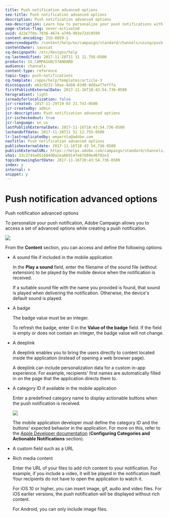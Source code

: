 ```yaml
---
title: Push notification advanced options
seo-title: Push notification advanced options
description: Push notification advanced options
seo-description: Learn how to personalize your push notifications with various advanced options.
page-status-flag: never-activated
uuid: d23e7f0a-7036-4674-a749-983e72dc9599
content-encoding: ISO-8859-1
aemsrcnodepath: /content/help/en/campaign/standard/channels/using/push-notification-advanced-options
contentOwner: sauviat
cq-designpath: /etc/designs/help
cq-lastmodified: 2017-11-28T11 31 12.756-0500
products: SG_CAMPAIGN/STANDARD
audience: channels
content-type: reference
topic-tags: push-notifications
cq-template: /apps/help/templates/article-3
discoiquuid: a61c9232-58ae-4eb0-83d0-8ddaaf7efffa
firstPublishExternalDate: 2017-11-16T10:43:54.736-0500
herogradient: light
isreadyforlocalization: false
jcr-created: 2017-11-29T19 03 21.743-0500
jcr-createdby: admin
jcr-description: Push notification advanced options
jcr-ischeckedout: true
jcr-language: en_us
lastPublishExternalDate: 2017-11-16T10:43:54.736-0500
lochandoffdate: 2017-11-28T11 31 12.755-0500
lr-lastreplicatedby: wmyersta@adobe.com
navTitle: Push notification advanced options
publishexternaldate: 2017-11-16T10 43 54.736-0500
publishExternalURL: https://helpx.adobe.com/campaign/standard/channels/using/push-notification-advanced-options.html
sha1: 33c3744a051684d0a2ea66914fe67d89ed0701e3
topicBrowsingSortDate: 2017-11-16T10:43:54.736-0500
index: y
internal: n
snippet: y
---
```


# Push notification advanced options

Push notification advanced options

To personalize your push notification, Adobe Campaign allows you to access a set of advanced options while creating a push notification.

![](assets/push_notif_advanced.png)

From the **Content** section, you can access and define the following options:

* A sound file if included in the mobile application

  In the **Play a sound** field, enter the filename of the sound file (without extension) to be played by the mobile device when the notification is received.

  If a suitable sound file with the name you provided is found, that sound is played when delivering the notification. Otherwise, the device's default sound is played.

* A badge

  The badge value must be an integer.

  To refresh the badge, enter 0 in the **Value of the badge** field. If the field is empty or does not contain an integer, the badge value will not change.

* A deeplink

  A deeplink enables you to bring the users directly to content located inside the application (instead of opening a web browser page).

  A deeplink can include personalization data for a custom in-app experience. For example, recipients' first names are automatically filled in on the page that the application directs them to.

* A category ID if available in the mobile application

  Enter a predefined category name to display actionable buttons when the push notification is received.

  ![](assets/push_notif_actionable_buttons.png)

  The mobile application developer must define the category ID and the buttons' expected behavior in the application. For more on this, refer to the [Apple Developer documentation](https://developer.apple.com/library/content/documentation/NetworkingInternet/Conceptual/RemoteNotificationsPG/SupportingNotificationsinYourApp.html) (**Configuring Categories and Actionable Notifications** section).

* A custom field such as a URL
* Rich media content

  Enter the URL of your files to add rich content to your notification. For example, if you include a video, it will be played in the notification itself. Your recipients do not have to open the application to watch it.

  For iOS 10 or higher, you can insert image, gif, audio and video files. For iOS earlier versions, the push notification will be displayed without rich content.

  For Android, you can only include image files.

